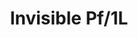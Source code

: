 ---
title: Invisible Pf/1L
image_primary: img/Invisible-PF1L.jpg
description: "Invisible%20is%20intuition%2C%20functionality%20and%20lightness%20but%2C%20above%20all%2C%20simplicity.%20And%20this%20characteristic%20is%20the%20source%20of%20its%20beauty.%20Its%20simplicity%20gives%20it%20an%20intrinsic%20iconic%20quality.%0A%0A%0A%0A"
designer: Francesc Vilaró
image_thumb: img/Invisible-A03-2.jpg
href: https://www.bover.es/en/lamp/invisible-pf-1l/
tags: 
  - bover
  - Wall
  - Indoor
  - Ceiling
  - Pendant
  - indoor-lamps
category: indoor-lamps
subtitle: 
manufacturer: Bover
slug: /manufacturers/bover/indoor-lamps/francesc-vilaro-invisible-pf-1-l
---